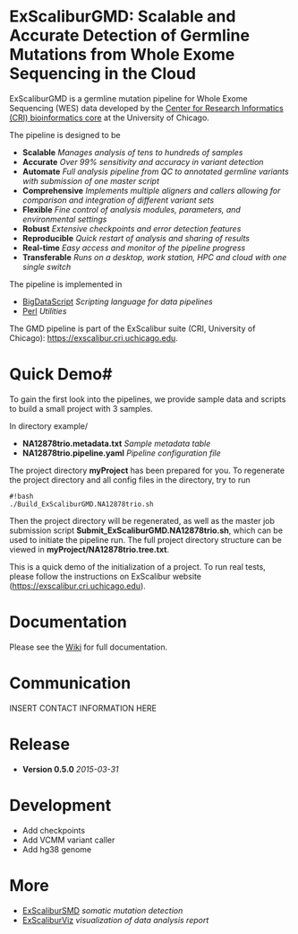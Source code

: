 # ExScaliburGMD: Scalable and Accurate Detection of Germline Mutations from Whole Exome Sequencing in the Cloud #


ExScaliburGMD is a germline mutation pipeline for Whole Exome Sequencing (WES) data developed by the [Center for Research Informatics (CRI) bioinformatics core](http://cri.uchicago.edu/?page_id=1185) at the University of Chicago. 

The pipeline is designed to be

* **Scalable** *Manages analysis of tens to hundreds of samples*
* **Accurate** *Over 99% sensitivity and accuracy in variant detection*
* **Automate** *Full analysis pipeline from QC to annotated germline variants with submission of one master script*
* **Comprehensive** *Implements multiple aligners and callers allowing for comparison and integration of different variant sets*
* **Flexible** *Fine control of analysis modules, parameters, and environmental settings*
* **Robust** *Extensive checkpoints and error detection features*
* **Reproducible** *Quick restart of analysis and sharing of results*
* **Real-time** *Easy access and monitor of the pipeline progress*
* **Transferable** *Runs on a desktop, work station, HPC and cloud with one single switch*

The pipeline is implemented in 

* [BigDataScript](http://pcingola.github.io/BigDataScript/) *Scripting language for data pipelines*
* [Perl](https://www.perl.org/) *Utilities*

The GMD pipeline is part of the ExScalibur suite (CRI, University of Chicago): https://exscalibur.cri.uchicago.edu.

# Quick Demo#

To gain the first look into the pipelines, we provide sample data and scripts to build a small project with 3 samples.

In directory example/

* **NA12878trio.metadata.txt** *Sample metadata table*
* **NA12878trio.pipeline.yaml** *Pipeline configuration file*

The project directory **myProject** has been prepared for you. To regenerate the project directory and all config files in the directory, try to run 
 
```
#!bash
./Build_ExScaliburGMD.NA12878trio.sh

```

Then the project directory will be regenerated, as well as the master job submission script **Submit_ExScaliburGMD.NA12878trio.sh**, which can be used to initiate the pipeline run. The full project directory structure can be viewed in **myProject/NA12878trio.tree.txt**.

This is a quick demo of the initialization of a project. To run real tests, please follow the instructions on ExScalibur website (https://exscalibur.cri.uchicago.edu).

# Documentation #

Please see the [Wiki](https://bitbucket.org/cribioinformatics/exscaliburgmd/wiki) for full documentation.

# Communication #

INSERT CONTACT INFORMATION HERE

# Release #

* **Version 0.5.0** *2015-03-31*

# Development #

* Add checkpoints
* Add VCMM variant caller
* Add hg38 genome

# More #

* [ExScaliburSMD](https://bitbucket.org/cribioinformatics/exscalibursmd) *somatic mutation detection*
* [ExScaliburViz](https://bitbucket.org/cribioinformatics/exscaliburviz) *visualization of data analysis report*